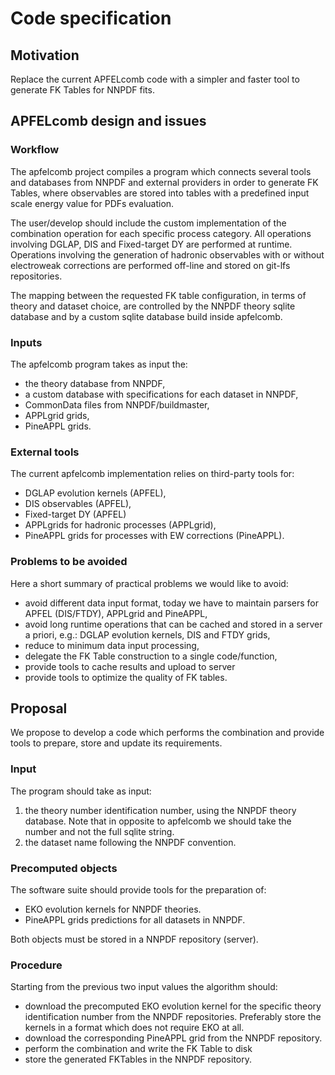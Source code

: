# Code specification

## Motivation

Replace the current APFELcomb code with a simpler and faster tool to generate FK Tables for NNPDF fits.

## APFELcomb design and issues

### Workflow

The apfelcomb project compiles a program which connects several tools and
databases from NNPDF and external providers in order to generate FK Tables,
where observables are stored into tables with a predefined input scale energy value for PDFs evaluation.

The user/develop should include the custom implementation of the combination operation for each specific process category. All operations involving DGLAP, DIS and Fixed-target DY are performed at runtime. Operations involving the generation of hadronic observables with or without electroweak corrections are performed off-line and stored on git-lfs repositories.

The mapping between the requested FK table configuration, in terms of theory and dataset choice, are controlled by the NNPDF theory sqlite database and by a custom sqlite database build inside apfelcomb.

### Inputs

The apfelcomb program takes as input the:
- the theory database from NNPDF,
- a custom database with specifications for each dataset in NNPDF,
- CommonData files from NNPDF/buildmaster,
- APPLgrid grids,
- PineAPPL grids.

### External tools

The current apfelcomb implementation relies on third-party tools for:
- DGLAP evolution kernels (APFEL),
- DIS observables (APFEL),
- Fixed-target DY (APFEL)
- APPLgrids for hadronic processes (APPLgrid),
- PineAPPL grids for processes with EW corrections (PineAPPL).

### Problems to be avoided

Here a short summary of practical problems we would like to avoid:
- avoid different data input format, today we have to maintain parsers for APFEL (DIS/FTDY), APPLgrid and PineAPPL,
- avoid long runtime operations that can be cached and stored in a server a priori, e.g.: DGLAP evolution kernels, DIS and FTDY grids,
- reduce to minimum data input processing,
- delegate the FK Table construction to a single code/function,
- provide tools to cache results and upload to server
- provide tools to optimize the quality of FK tables.

## Proposal

We propose to develop a code which performs the combination and provide tools to prepare, store and update its requirements.

### Input

The program should take as input:
1. the theory number identification number, using the NNPDF theory database. Note that in opposite to apfelcomb we should take the number and not the full sqlite string.
2. the dataset name following the NNPDF convention.

### Precomputed objects

The software suite should provide tools for the preparation of:
- EKO evolution kernels for NNPDF theories.
- PineAPPL grids predictions for all datasets in NNPDF.

Both objects must be stored in a NNPDF repository (server).

### Procedure

Starting from the previous two input values the algorithm should:
- download the precomputed EKO evolution kernel for the specific theory identification number from the NNPDF repositories. Preferably store the kernels in a format which does not require EKO at all.
- download the corresponding PineAPPL grid from the NNPDF repository.
- perform the combination and write the FK Table to disk
- store the generated FKTables in the NNPDF repository.


